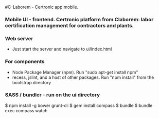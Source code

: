 
#C-Laborem - Certronic app mobile.
### Mobile UI - frontend. Certronic platform from Claborem: labor certification management for contractors and plants.

### Web server
  - Just start the server and navigate to ui/index.html

### For components
  - Node Package Manager (npm).  Run "sudo apt-get install npm"
  - recess, jslint, and a host of other packages.  Run "npm install" from the bootstrap directory

### SASS / bundler  - run on the ui directory
  $ npm install -g bower grunt-cli
  $ gem install compass
  $ bundle
  $ bundle exec compass watch
